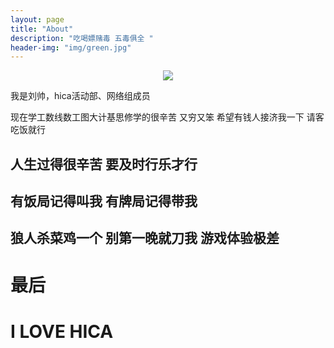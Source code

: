 ```yaml
---
layout: page
title: "About"
description: "吃喝嫖赌毒 五毒俱全 "
header-img: "img/green.jpg"
---
```



<center>
    <p><img src="http://7xlfkx.com1.z0.glb.clouddn.com/white2.jpg" align="center"></p>
</center>

我是刘帅，hica活动部、网络组成员

现在学工数线数工图大计基思修学的很辛苦 又穷又笨 希望有钱人接济我一下 请客吃饭就行

## 人生过得很辛苦 要及时行乐才行

## 有饭局记得叫我 有牌局记得带我 

## 狼人杀菜鸡一个 别第一晚就刀我 游戏体验极差

# 最后

# I LOVE HICA
